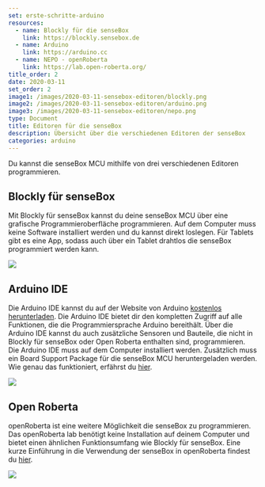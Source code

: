 ```yaml
---
set: erste-schritte-arduino
resources:
  - name: Blockly für die senseBox
    link: https://blockly.sensebox.de
  - name: Arduino
    link: https://arduino.cc
  - name: NEPO - openRoberta
    link: https://lab.open-roberta.org/
title_order: 2
date: 2020-03-11
set_order: 2
image1: /images/2020-03-11-sensebox-editoren/blockly.png
image2: /images/2020-03-11-sensebox-editoren/arduino.png
image3: /images/2020-03-11-sensebox-editoren/nepo.png
type: Document
title: Editoren für die senseBox
description: Übersicht über die verschiedenen Editoren der senseBox
categories: arduino
---
```

Du kannst die senseBox MCU mithilfe von drei verschiedenen Editoren programmieren. 

## Blockly für senseBox

Mit Blockly für senseBox kannst du deine senseBox MCU über eine grafische Programmieroberfläche programmieren. Auf dem Computer muss keine Software installiert werden und du kannst direkt loslegen. Für Tablets gibt es eine App, sodass auch über ein Tablet drahtlos die senseBox programmiert werden kann.

![](/images/2020-03-10-editoren-für-die-sensebox/blockly.png)



## Arduino IDE

Die Arduino IDE kannst du auf der Website von Arduino <a href="https://arduino.cc/downloads">kostenlos herunterladen</a>. Die Arduino IDE bietet dir den kompletten Zugriff auf alle Funktionen, die die Programmiersprache Arduino bereithält. Über die Arduino IDE kannst du auch zusätzliche Sensoren und Bauteile, die nicht in Blockly für senseBox oder Open Roberta enthalten sind, programmieren. Die Arduino IDE muss auf dem Computer installiert werden. Zusätzlich muss ein Board Support Package für die senseBox MCU heruntergeladen werden. Wie genau das funktioniert, erfährst du [hier](/allgemein/board-support-package-installieren/).

![](/images/2020-03-10-editoren-für-die-sensebox/arduino.png)

## Open Roberta

openRoberta ist eine weitere Möglichkeit die senseBox zu programmieren. Das openRoberta lab benötigt keine Installation auf deinem Computer und bietet einen ähnlichen Funktionsumfang wie Blockly für senseBox. Eine kurze Einführung in die Verwendung der senseBox in openRoberta findest du [hier](/allgemein/allgemein-einfuehrung-openroberta/).

![](/images/2020-03-10-editoren-für-die-sensebox/nepo.png)